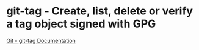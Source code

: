 # git-tag - Create, list, delete or verify a tag object signed with GPG

[Git - git-tag Documentation](https://git-scm.com/docs/git-tag)
